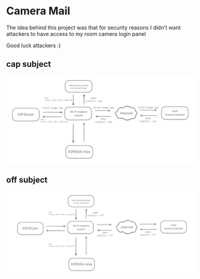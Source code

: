 # Camera Mail
The idea behind this project was that for security reasons I didn't want attackers to have access to my room camera login panel

Good luck attackers :)





## cap subject
![banner](schematic/cap.png "banner")
## off subject
![banner](schematic/off.png "banner")
